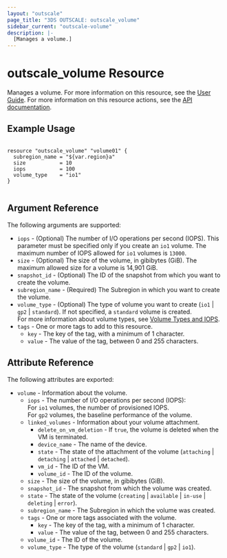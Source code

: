 ```yaml
---
layout: "outscale"
page_title: "3DS OUTSCALE: outscale_volume"
sidebar_current: "outscale-volume"
description: |-
  [Manages a volume.]
---
```


# outscale_volume Resource

Manages a volume.
For more information on this resource, see the [User Guide](https://wiki.outscale.net/display/EN/About+Volumes).
For more information on this resource actions, see the [API documentation](https://docs-beta.outscale.com/#3ds-outscale-api-volume).

## Example Usage

```hcl

resource "outscale_volume" "volume01" {
  subregion_name = "${var.region}a"
  size           = 10
  iops           = 100
  volume_type    = "io1"
}


```

## Argument Reference

The following arguments are supported:

* `iops` - (Optional) The number of I/O operations per second (IOPS). This parameter must be specified only if you create an `io1` volume. The maximum number of IOPS allowed for `io1` volumes is `13000`.
* `size` - (Optional) The size of the volume, in gibibytes (GiB). The maximum allowed size for a volume is 14,901 GiB.
* `snapshot_id` - (Optional) The ID of the snapshot from which you want to create the volume.
* `subregion_name` - (Required) The Subregion in which you want to create the volume.
* `volume_type` - (Optional) The type of volume you want to create (`io1` \| `gp2` \| `standard`). If not specified, a `standard` volume is created.<br />
For more information about volume types, see [Volume Types and IOPS](https://wiki.outscale.net/display/EN/About+Volumes#AboutVolumes-VolumeTypesVolumeTypesandIOPS).
* `tags` - One or more tags to add to this resource.
    * `key` - The key of the tag, with a minimum of 1 character.
    * `value` - The value of the tag, between 0 and 255 characters.
    
## Attribute Reference

The following attributes are exported:

* `volume` - Information about the volume.
  * `iops` - The number of I/O operations per second (IOPS):  
    For `io1` volumes, the number of provisioned IOPS.  
    For `gp2` volumes, the baseline performance of the volume.
  * `linked_volumes` - Information about your volume attachment.
    * `delete_on_vm_deletion` - If `true`, the volume is deleted when the VM is terminated.
    * `device_name` - The name of the device.
    * `state` - The state of the attachment of the volume (`attaching` \| `detaching` \| `attached` \| `detached`).
    * `vm_id` - The ID of the VM.
    * `volume_id` - The ID of the volume.
  * `size` - The size of the volume, in gibibytes (GiB).
  * `snapshot_id` - The snapshot from which the volume was created.
  * `state` - The state of the volume (`creating` \| `available` \| `in-use` \| `deleting` \| `error`).
  * `subregion_name` - The Subregion in which the volume was created.
  * `tags` - One or more tags associated with the volume.
    * `key` - The key of the tag, with a minimum of 1 character.
    * `value` - The value of the tag, between 0 and 255 characters.
  * `volume_id` - The ID of the volume.
  * `volume_type` - The type of the volume (`standard` \| `gp2` \| `io1`).

